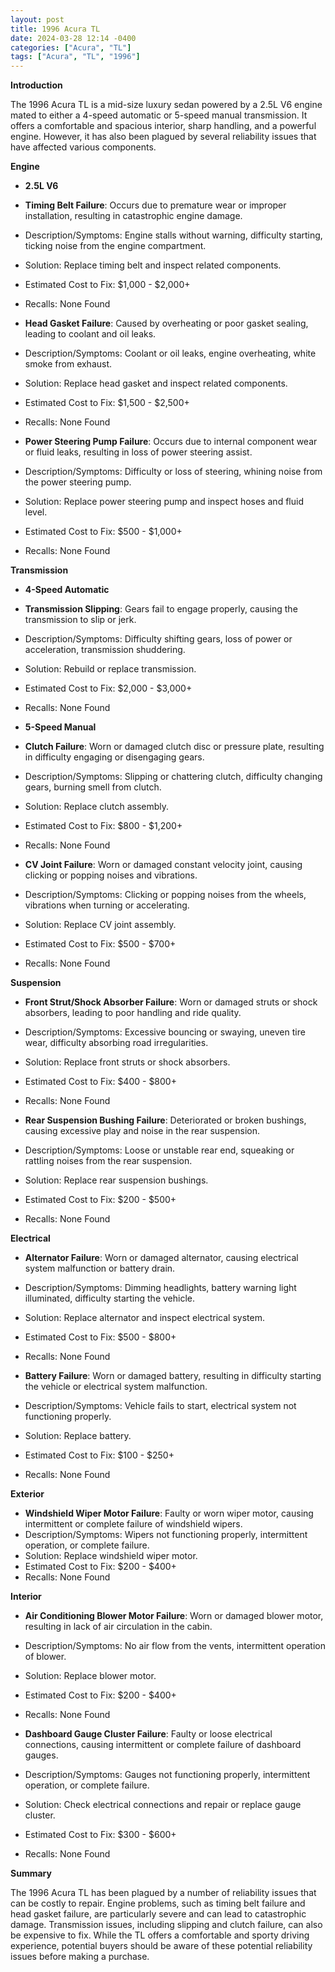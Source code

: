 ```yaml
---
layout: post
title: 1996 Acura TL
date: 2024-03-28 12:14 -0400
categories: ["Acura", "TL"]
tags: ["Acura", "TL", "1996"]
---
```

**Introduction**

The 1996 Acura TL is a mid-size luxury sedan powered by a 2.5L V6 engine mated to either a 4-speed automatic or 5-speed manual transmission. It offers a comfortable and spacious interior, sharp handling, and a powerful engine. However, it has also been plagued by several reliability issues that have affected various components.

**Engine**
- **2.5L V6**

- **Timing Belt Failure**: Occurs due to premature wear or improper installation, resulting in catastrophic engine damage.
- Description/Symptoms: Engine stalls without warning, difficulty starting, ticking noise from the engine compartment.
- Solution: Replace timing belt and inspect related components.
- Estimated Cost to Fix: $1,000 - $2,000+
- Recalls: None Found

- **Head Gasket Failure**: Caused by overheating or poor gasket sealing, leading to coolant and oil leaks.
- Description/Symptoms: Coolant or oil leaks, engine overheating, white smoke from exhaust.
- Solution: Replace head gasket and inspect related components.
- Estimated Cost to Fix: $1,500 - $2,500+
- Recalls: None Found

- **Power Steering Pump Failure**: Occurs due to internal component wear or fluid leaks, resulting in loss of power steering assist.
- Description/Symptoms: Difficulty or loss of steering, whining noise from the power steering pump.
- Solution: Replace power steering pump and inspect hoses and fluid level.
- Estimated Cost to Fix: $500 - $1,000+
- Recalls: None Found

**Transmission**
- **4-Speed Automatic**

- **Transmission Slipping**: Gears fail to engage properly, causing the transmission to slip or jerk.
- Description/Symptoms: Difficulty shifting gears, loss of power or acceleration, transmission shuddering.
- Solution: Rebuild or replace transmission.
- Estimated Cost to Fix: $2,000 - $3,000+
- Recalls: None Found

- **5-Speed Manual**

- **Clutch Failure**: Worn or damaged clutch disc or pressure plate, resulting in difficulty engaging or disengaging gears.
- Description/Symptoms: Slipping or chattering clutch, difficulty changing gears, burning smell from clutch.
- Solution: Replace clutch assembly.
- Estimated Cost to Fix: $800 - $1,200+
- Recalls: None Found

- **CV Joint Failure**: Worn or damaged constant velocity joint, causing clicking or popping noises and vibrations.
- Description/Symptoms: Clicking or popping noises from the wheels, vibrations when turning or accelerating.
- Solution: Replace CV joint assembly.
- Estimated Cost to Fix: $500 - $700+
- Recalls: None Found

**Suspension**
- **Front Strut/Shock Absorber Failure**: Worn or damaged struts or shock absorbers, leading to poor handling and ride quality.
- Description/Symptoms: Excessive bouncing or swaying, uneven tire wear, difficulty absorbing road irregularities.
- Solution: Replace front struts or shock absorbers.
- Estimated Cost to Fix: $400 - $800+
- Recalls: None Found

- **Rear Suspension Bushing Failure**: Deteriorated or broken bushings, causing excessive play and noise in the rear suspension.
- Description/Symptoms: Loose or unstable rear end, squeaking or rattling noises from the rear suspension.
- Solution: Replace rear suspension bushings.
- Estimated Cost to Fix: $200 - $500+
- Recalls: None Found

**Electrical**
- **Alternator Failure**: Worn or damaged alternator, causing electrical system malfunction or battery drain.
- Description/Symptoms: Dimming headlights, battery warning light illuminated, difficulty starting the vehicle.
- Solution: Replace alternator and inspect electrical system.
- Estimated Cost to Fix: $500 - $800+
- Recalls: None Found

- **Battery Failure**: Worn or damaged battery, resulting in difficulty starting the vehicle or electrical system malfunction.
- Description/Symptoms: Vehicle fails to start, electrical system not functioning properly.
- Solution: Replace battery.
- Estimated Cost to Fix: $100 - $250+
- Recalls: None Found

**Exterior**
- **Windshield Wiper Motor Failure**: Faulty or worn wiper motor, causing intermittent or complete failure of windshield wipers.
- Description/Symptoms: Wipers not functioning properly, intermittent operation, or complete failure.
- Solution: Replace windshield wiper motor.
- Estimated Cost to Fix: $200 - $400+
- Recalls: None Found

**Interior**
- **Air Conditioning Blower Motor Failure**: Worn or damaged blower motor, resulting in lack of air circulation in the cabin.
- Description/Symptoms: No air flow from the vents, intermittent operation of blower.
- Solution: Replace blower motor.
- Estimated Cost to Fix: $200 - $400+
- Recalls: None Found

- **Dashboard Gauge Cluster Failure**: Faulty or loose electrical connections, causing intermittent or complete failure of dashboard gauges.
- Description/Symptoms: Gauges not functioning properly, intermittent operation, or complete failure.
- Solution: Check electrical connections and repair or replace gauge cluster.
- Estimated Cost to Fix: $300 - $600+
- Recalls: None Found

**Summary**

The 1996 Acura TL has been plagued by a number of reliability issues that can be costly to repair. Engine problems, such as timing belt failure and head gasket failure, are particularly severe and can lead to catastrophic damage. Transmission issues, including slipping and clutch failure, can also be expensive to fix. While the TL offers a comfortable and sporty driving experience, potential buyers should be aware of these potential reliability issues before making a purchase.
